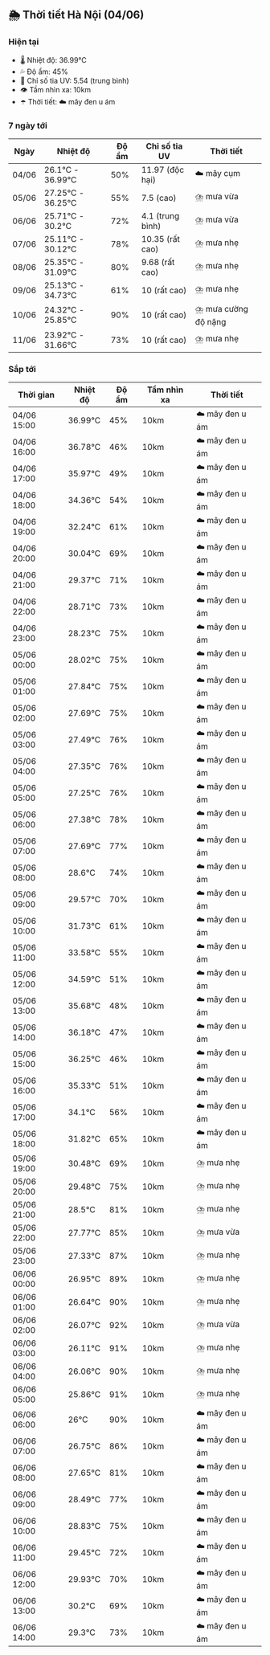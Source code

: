 ## 🌦️ Thời tiết Hà Nội (04/06)

### Hiện tại

- 🌡️ Nhiệt độ: 36.99℃
- 💦 Độ ẩm: 45%
- 🌟 Chỉ số tia UV: 5.54 (trung bình)
- 👁️ Tầm nhìn xa: 10km
- ☂️ Thời tiết: ☁️ mây đen u ám

### 7 ngày tới

| Ngày | Nhiệt độ | Độ ẩm | Chỉ số tia UV | Thời tiết |
| --- | --- | --- | --- | --- |
| 04/06 | 26.1℃ - 36.99℃ | 50% | 11.97 (độc hại) | ☁️ mây cụm |
| 05/06 | 27.25℃ - 36.25℃ | 55% | 7.5 (cao) | ⛈️ mưa vừa |
| 06/06 | 25.71℃ - 30.2℃ | 72% | 4.1 (trung bình) | ⛈️ mưa vừa |
| 07/06 | 25.11℃ - 30.12℃ | 78% | 10.35 (rất cao) | ⛈️ mưa nhẹ |
| 08/06 | 25.35℃ - 31.09℃ | 80% | 9.68 (rất cao) | ⛈️ mưa nhẹ |
| 09/06 | 25.13℃ - 34.73℃ | 61% | 10 (rất cao) | ⛈️ mưa nhẹ |
| 10/06 | 24.32℃ - 25.85℃ | 90% | 10 (rất cao) | ⛈️ mưa cường độ nặng |
| 11/06 | 23.92℃ - 31.66℃ | 73% | 10 (rất cao) | ⛈️ mưa nhẹ |

### Sắp tới

| Thời gian | Nhiệt độ | Độ ẩm | Tầm nhìn xa | Thời tiết |
| --- | --- | --- | --- | --- |
| 04/06 15:00 | 36.99℃ | 45% | 10km | ☁️ mây đen u ám |
| 04/06 16:00 | 36.78℃ | 46% | 10km | ☁️ mây đen u ám |
| 04/06 17:00 | 35.97℃ | 49% | 10km | ☁️ mây đen u ám |
| 04/06 18:00 | 34.36℃ | 54% | 10km | ☁️ mây đen u ám |
| 04/06 19:00 | 32.24℃ | 61% | 10km | ☁️ mây đen u ám |
| 04/06 20:00 | 30.04℃ | 69% | 10km | ☁️ mây đen u ám |
| 04/06 21:00 | 29.37℃ | 71% | 10km | ☁️ mây đen u ám |
| 04/06 22:00 | 28.71℃ | 73% | 10km | ☁️ mây đen u ám |
| 04/06 23:00 | 28.23℃ | 75% | 10km | ☁️ mây đen u ám |
| 05/06 00:00 | 28.02℃ | 75% | 10km | ☁️ mây đen u ám |
| 05/06 01:00 | 27.84℃ | 75% | 10km | ☁️ mây đen u ám |
| 05/06 02:00 | 27.69℃ | 75% | 10km | ☁️ mây đen u ám |
| 05/06 03:00 | 27.49℃ | 76% | 10km | ☁️ mây đen u ám |
| 05/06 04:00 | 27.35℃ | 76% | 10km | ☁️ mây đen u ám |
| 05/06 05:00 | 27.25℃ | 76% | 10km | ☁️ mây đen u ám |
| 05/06 06:00 | 27.38℃ | 78% | 10km | ☁️ mây đen u ám |
| 05/06 07:00 | 27.69℃ | 77% | 10km | ☁️ mây đen u ám |
| 05/06 08:00 | 28.6℃ | 74% | 10km | ☁️ mây đen u ám |
| 05/06 09:00 | 29.57℃ | 70% | 10km | ☁️ mây đen u ám |
| 05/06 10:00 | 31.73℃ | 61% | 10km | ☁️ mây đen u ám |
| 05/06 11:00 | 33.58℃ | 55% | 10km | ☁️ mây đen u ám |
| 05/06 12:00 | 34.59℃ | 51% | 10km | ☁️ mây đen u ám |
| 05/06 13:00 | 35.68℃ | 48% | 10km | ☁️ mây đen u ám |
| 05/06 14:00 | 36.18℃ | 47% | 10km | ☁️ mây đen u ám |
| 05/06 15:00 | 36.25℃ | 46% | 10km | ☁️ mây đen u ám |
| 05/06 16:00 | 35.33℃ | 51% | 10km | ☁️ mây đen u ám |
| 05/06 17:00 | 34.1℃ | 56% | 10km | ☁️ mây đen u ám |
| 05/06 18:00 | 31.82℃ | 65% | 10km | ☁️ mây đen u ám |
| 05/06 19:00 | 30.48℃ | 69% | 10km | ⛈️ mưa nhẹ |
| 05/06 20:00 | 29.48℃ | 75% | 10km | ⛈️ mưa nhẹ |
| 05/06 21:00 | 28.5℃ | 81% | 10km | ⛈️ mưa nhẹ |
| 05/06 22:00 | 27.77℃ | 85% | 10km | ⛈️ mưa vừa |
| 05/06 23:00 | 27.33℃ | 87% | 10km | ⛈️ mưa nhẹ |
| 06/06 00:00 | 26.95℃ | 89% | 10km | ⛈️ mưa nhẹ |
| 06/06 01:00 | 26.64℃ | 90% | 10km | ⛈️ mưa nhẹ |
| 06/06 02:00 | 26.07℃ | 92% | 10km | ⛈️ mưa vừa |
| 06/06 03:00 | 26.11℃ | 91% | 10km | ⛈️ mưa nhẹ |
| 06/06 04:00 | 26.06℃ | 90% | 10km | ⛈️ mưa nhẹ |
| 06/06 05:00 | 25.86℃ | 91% | 10km | ⛈️ mưa nhẹ |
| 06/06 06:00 | 26℃ | 90% | 10km | ☁️ mây đen u ám |
| 06/06 07:00 | 26.75℃ | 86% | 10km | ☁️ mây đen u ám |
| 06/06 08:00 | 27.65℃ | 81% | 10km | ☁️ mây đen u ám |
| 06/06 09:00 | 28.49℃ | 77% | 10km | ☁️ mây đen u ám |
| 06/06 10:00 | 28.83℃ | 75% | 10km | ☁️ mây đen u ám |
| 06/06 11:00 | 29.45℃ | 72% | 10km | ☁️ mây đen u ám |
| 06/06 12:00 | 29.93℃ | 70% | 10km | ☁️ mây đen u ám |
| 06/06 13:00 | 30.2℃ | 69% | 10km | ☁️ mây đen u ám |
| 06/06 14:00 | 29.3℃ | 73% | 10km | ☁️ mây đen u ám |
